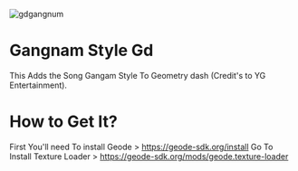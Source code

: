 ![gdgangnum](https://github.com/user-attachments/assets/5c7ac114-cebb-417e-abc2-3e1e614af941)
# Gangnam Style Gd
This Adds the Song Gangam Style To Geometry dash (Credit's to YG Entertainment).
# How to Get It?
First You'll need To install Geode > https://geode-sdk.org/install
Go To Install Texture Loader > https://geode-sdk.org/mods/geode.texture-loader

